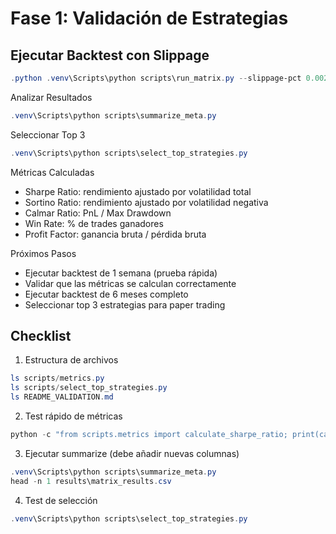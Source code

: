 # Fase 1: Validación de Estrategias

## Ejecutar Backtest con Slippage

```powershell
.python .venv\Scripts\python scripts\run_matrix.py --slippage-pct 0.002
```

Analizar Resultados

```powershell
.venv\Scripts\python scripts\summarize_meta.py
```

Seleccionar Top 3

```powershell
.venv\Scripts\python scripts\select_top_strategies.py
```

Métricas Calculadas

- Sharpe Ratio: rendimiento ajustado por volatilidad total
- Sortino Ratio: rendimiento ajustado por volatilidad negativa
- Calmar Ratio: PnL / Max Drawdown
- Win Rate: % de trades ganadores
- Profit Factor: ganancia bruta / pérdida bruta

Próximos Pasos

- Ejecutar backtest de 1 semana (prueba rápida)
- Validar que las métricas se calculan correctamente
- Ejecutar backtest de 6 meses completo
- Seleccionar top 3 estrategias para paper trading

## Checklist

1. Estructura de archivos

```powershell
ls scripts/metrics.py
ls scripts/select_top_strategies.py
ls README_VALIDATION.md
```

2. Test rápido de métricas

```powershell
python -c "from scripts.metrics import calculate_sharpe_ratio; print(calculate_sharpe_ratio([0.01, 0.02, -0.01]))"
```

3. Ejecutar summarize (debe añadir nuevas columnas)

```powershell
.venv\Scripts\python scripts\summarize_meta.py
head -n 1 results\matrix_results.csv
```

4. Test de selección

```powershell
.venv\Scripts\python scripts\select_top_strategies.py
```
